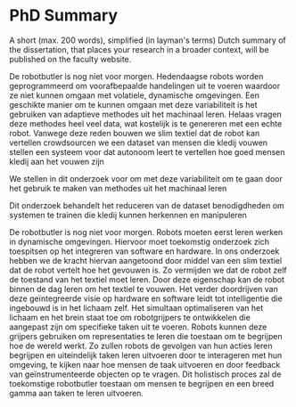 # PhD Summary

A short (max. 200 words), simplified (in layman's terms) Dutch summary of the dissertation, that places your research in a broader context, will be published on the faculty website.

De robotbutler is nog niet voor morgen. Hedendaagse robots worden geprogrammeerd om voorafbepaalde handelingen uit te voeren waardoor ze niet kunnen omgaan met volatiele, dynamische omgevingen. Een geschikte manier om te kunnen omgaan met deze variabiliteit is het gebruiken van adaptieve methodes uit het machinaal leren. Helaas vragen deze methodes heel veel data, wat kostelijk is te genereren met een echte robot. Vanwege deze reden 
    bouwen we slim textiel dat de robot kan vertellen 
    crowdsourcen we een dataset van mensen die kledij vouwen
    stellen een systeem voor dat autonoom leert te vertellen hoe goed mensen kledij aan het vouwen zijn


We stellen in dit onderzoek voor om met deze variabiliteit om te gaan door het gebruik te maken van methodes uit het machinaal leren 

Dit onderzoek behandelt het reduceren van de dataset benodigdheden om systemen te trainen die kledij kunnen herkennen en manipuleren


De robotbutler is nog niet voor morgen. Robots moeten eerst leren werken in dynamische omgevingen. Hiervoor moet toekomstig onderzoek zich toespitsen op het integreren van software en hardware. In ons onderzoek hebben we de kracht hiervan aangetoond door middel van een slim textiel dat de robot vertelt hoe het gevouwen is. Zo vermijden we dat de robot zelf de toestand van het textiel moet leren. Door deze eigenschap kan de robot binnen de dag leren om het textiel te vouwen.
Het verder doordrijven van deze geïntegreerde visie op hardware en software leidt tot intelligentie die ingebouwd is in het lichaam zelf. Het simultaan optimaliseren van het lichaam en het brein staat toe om robotgrijpers te ontwikkelen die aangepast zijn om specifieke taken uit te voeren. Robots kunnen deze grijpers gebruiken om representaties te leren die toestaan om te begrijpen hoe de wereld werkt. Zo zullen robots de gevolgen van hun acties leren begrijpen en uiteindelijk taken leren uitvoeren door te interageren met hun omgeving, te kijken naar hoe mensen de taak uitvoeren en door feedback van geïnstrumenteerde objecten op te vragen. 
Dit holistisch proces zal de toekomstige robotbutler toestaan om mensen te begrijpen en een breed gamma aan taken te leren uitvoeren. 

